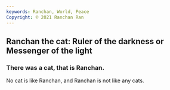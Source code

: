 ```yaml
---
keywords: Ranchan, World, Peace
Copyright: © 2021 Ranchan Ran
---
```


## Ranchan the cat: Ruler of the darkness or Messenger of the light 

### There was a cat, that is Ranchan. 
No cat is like Ranchan, and Ranchan is not like any cats.

